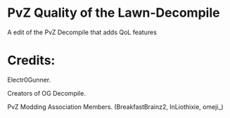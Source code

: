 # PvZ Quality of the Lawn-Decompile
 A edit of the PvZ Decompile that adds QoL features

# Credits:
Electr0Gunner.

Creators of OG Decompile.

PvZ Modding Association Members.
(BreakfastBrainz2, InLiothixie, omeji_)
